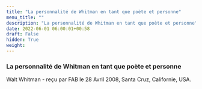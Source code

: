 ```yaml
---
title: "La personnalité de Whitman en tant que poète et personne"
menu_title: ""
description: "La personnalité de Whitman en tant que poète et personne"
date: 2022-06-01 06:00:01+00:58
draft: False
hidden: True
weight:
---
```

### La personnalité de Whitman en tant que poète et personne

Walt Whitman - reçu par FAB le 28 Avril 2008, Santa Cruz, Californie, USA.



